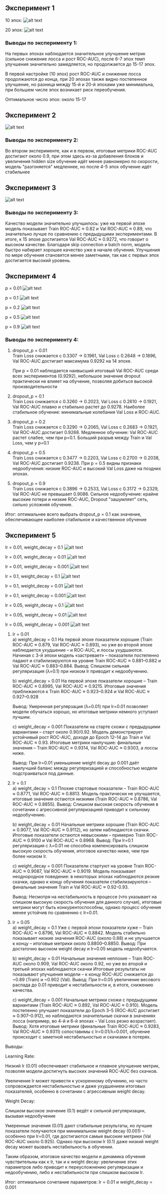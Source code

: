 ## Эксперимент 1

10 эпох:
![alt text](<1. 10 epochs.png>)

20 эпох:
![alt text](<1. 20 epochs.png>)

### Выводы по эксперименту 1:

На первых эпохах наблюдается значительное улучшение метрик (сильное снижение лосса и рост ROC-AUC), после 6-7 эпох темп улучшения значительно замедляется, но продолжается до 15-17 эпох.

В первой настройке (10 эпох) рост ROC-AUC и снижение лосса продолжаются до конца, при 20 эпохах также видно постепенное улучшение, но разница между 15-й и 20-й эпохами уже минимальна, при большем числе эпох возникает риск переобучения.

Оптимальное число эпох: около 15-17

## Эксперимент 2

![alt text](2.png)

### Выводы по эксперименту 2:

Во втором эксперименте, как и в первом, итоговые метрики ROC-AUC достигают около 0.9, при этом здесь из-за добавления блоков и увеличения hidden size обучение идёт менее равномерно по скорости, модель "разгоняется" медленнее, но после 4-5 эпох обучение идёт стабильнее


## Эксперимент 3

![alt text](3.png)

### Выводы по эксперименту 3:

Качество модели значительно улучшилось: уже на первой эпохе модель показывает Train ROC-AUC ≈ 0.82 и Val ROC-AUC ≈ 0.89, что значительно лучше по сравнению с предыдущими экспериментами. В итоге, к 15 эпохе достигается Val ROC-AUC ≈ 0.9272, что говорит о высоком качестве.
Благодаря skip connection и batch norm, модель быстро набирает хорошее качество уже в начале обучения. Улучшения по мере обучения становятся менее заметными, так как с первых эпох достигается высокий уровень.

## Эксперимент 4

p = 0.01
![alt text](<4. p = 0.01.png>)

p = 0.1
![alt text](<4. p = 0.1.png>)

p = 0.2
![alt text](<4. p = 0.2.png>)

p = 0.5
![alt text](<4. p = 0.5.png>)

p = 0.9
![alt text](<4. p = 0.9.png>)

### Выводы по эксперименту 4:

1. dropout_p = 0.01  
   Train Loss снижается с 0.3307 → 0.1961, Val Loss с 0.2648 → 0.1896, Val ROC-AUC достигает максимума 0.9292 на 14 эпохе.

   При p = 0.01 наблюдается наивысший итоговый Val ROC-AUC среди всех экспериментов (0.9292), небольшое значение dropout практически не влияет на обучение, позволяя добиться высокой производительности

2. dropout_p = 0.1  
   Train Loss снижается с 0.3260 → 0.2023, Val Loss с 0.2610 → 0.1921, Val ROC-AUC плавно и стабильно растет до 0.9278.
   Наиболее стабильное обучение: минимальные колебания Val Loss и ROC-AUC.

3. dropout_p = 0.2  
   Train Loss снижается с 0.3290 → 0.2065, Val Loss с 0.2683 → 0.1921, Val ROC-AUC достигает 0.9268.
   Медленное обучение: Val ROC-AUC растет слабее, чем при p=0.1.
   Больший разрыв между Train и Val Loss, чем у p=0.1

4. dropout_p = 0.5  
   Train Loss снижается с 0.3477 → 0.2203, Val Loss с 0.2700 → 0.2038, Val ROC-AUC достигает 0.9238.
   При p = 0.5 видны признаки недообучения: низкие ROC-AUC и высокий Val Loss даже на поздних эпохах.

5. dropout_p = 0.9  
   Train Loss снижается с 0.3896 → 0.2533, Val Loss с 0.3172 → 0.2329, Val ROC-AUC не превышает 0.9086.
   Сильное недообучение: крайне высокие потери и низкие ROC-AUC, Dropout "зашумляет" сеть, сильно усложняя обучение.

Итог: оптимальнее всего выбрать dropout_p = 0.1 как значение, обеспечивающее наиболее стабильное и качественное обучение

## Эксперимент 5

lr = 0.01, weight_decay = 0.1
![alt text](<5. lr = 0.01 weight_decay = 0.1.png>)

lr = 0.01, weight_decay = 0.01
![alt text](<5. lr = 0.01, weight_decay = 0.01.png>)

lr = 0.01, weight_decay = 0.001
![alt text](<5. lr = 0.01, weight_decay = 0.001.png>)

lr = 0.1, weight_decay = 0.1
![alt text](<5. lr = 0.1, weight_decay = 0.1.png>)

lr = 0.1, weight_decay = 0.01
![alt text](<5. lr = 0.1, weight_decay = 0.01.png>)

lr = 0.1, weight_decay = 0.001
![alt text](<5. lr = 0.1, weight_decay = 0.001.png>)

lr = 0.05, weight_decay = 0.1
![alt text](<5. lr = 0.05, weight_decay = 0.1.png>)

lr = 0.05, weight_decay = 0.01
![alt text](<5. lr = 0.05, weight_decay = 0.01.png>)

lr = 0.05, weight_decay = 0.001
![alt text](<5. lr = 0.05, weight_decay = 0.001.png>)

1. lr = 0.01  
   a) weight_decay = 0.1
   На первой эпохе показатели хорошие (Train ROC-AUC ≈ 0.879, Val ROC-AUC ≈ 0.893), но уже во второй эпохе наблюдается ухудшение – и ROC-AUC, и лоссы ухудшаются.
   Начиная с 3-й эпохи модель «застревает» – показатели постепенно падают и стабилизируются на уровне Train ROC-AUC ≈ 0.881–0.882 и Val ROC-AUC ≈ 0.883–0.884.
   Вывод: Слишком сильная регуляризация (λ=0.1) при низком lr приводит к недообучению.

   b) weight_decay = 0.01
   На первой эпохе показатели хорошие – Train ROC-AUC ≈ 0.8995, Val ROC-AUC ≈ 0.9215.
   Итоговые значения приближаются к Train ROC-AUC ≈ 0.923–0.924 и Val ROC-AUC ≈ 0.927–0.928

   Вывод: Умеренная регулярзация (λ=0.01) при lr=0.01 позволяет модели обучаться хорошо, но итоговые метрики немного уступают лучшим.

   c) weight_decay = 0.001
   Показатели на старте схожи с предыдущими вариантами – старт около 0.90/0.92.
   Модель демонстрирует устойчивый рост ROC-AUC, доходя до Epoch 12–14 до Train и Val ROC-AUC ≈ 0.93. 
   Итоговые метрики наилучшие: финальные значения – Train ROC-AUC ≈ 0.9314, Val ROC-AUC ≈ 0.9303, а лоссы ниже.

   Вывод: При lr=0.01 уменьшение weight decay до 0.001 даёт наилучший баланс между регуляризацией и способностью модели подстраиваться под данные.
   
2. lr = 0.1  
   a) weight_decay = 0.1
   Плохие стартовые показатели – Train ROC-AUC ≈ 0.8771, Val ROC-AUC ≈ 0.8813.
   Модель практически не улучшается, итоговые значения остаются низкими (Train ROC-AUC ≈ 0.8786, Val ROC-AUC ≈ 0.8855).
   Вывод: Слишком высокая скорость обучения в сочетании с агрессивной регуляризацией приводит к сильному недообучению.

   b) weight_decay = 0.01
   Начальные метрики хорошие (Train ROC-AUC ≈ 0.9077, Val ROC-AUC ≈ 0.9112), но затем наблюдаются скачки.
   Итоговые показатели остаются невысокими – примерно Train ROC-AUC ≈ 0.9100 и Val ROC-AUC ≈ 0.8968.
   Вывод: При lr=0.1 регуляризация с λ=0.01 не способна компенсировать слишком высокую скорость обучения, итоговое качество ниже, чем при более низком lr.

   c) weight_decay = 0.001
   Показатели стартуют на уровне Train ROC-AUC ≈ 0.9087, Val ROC-AUC ≈ 0.9019.
   Модель показывает неоднородное поведение: в некоторых эпохах наблюдаются резкие скачки, однако к концу обучения показатели стабилизируются – финальные значения Train и Val ROC-AUC ≈ 0.92-0.93.

   Вывод: Несмотря на нестабильность в процессе (что указывает на слишком высокую скорость обучения для данного случая), итоговые метрики могут быть конкурентоспособны, однако процесс обучения менее устойчив по сравнению с lr=0.01.

3. lr = 0.05  
   a) weight_decay = 0.1
   Уже с первой эпохи показатели хуже – Train ROC-AUC ≈ 0.8796, Val ROC-AUC ≈ 0.8842.
   Модель стабильно показывает низкие значения ROC-AUC (около 0.88) и не улучшается к концу – итоговые метрики около 0.8800–0.8850.
   Вывод: При достаточно высоком weight decay и lr=0.05 модель недообучается.

   b) weight_decay = 0.01
   Начальные значения неплохие – Train ROC-AUC около  0.909, Val ROC-AUC около 0.92, но уже во второй и третьей эпохах наблюдаются скачки
   Итоговые результаты не показывают улучшения модели – к концу ROC-AUC снижается до ~0.89 (Train) и ~0.902 (Val).
   Вывод: При lr=0.05 увеличение весового распада до 0.01 приводит к нестабильности и, в итоге, снижению качества.

   c) weight_decay = 0.001
   Начальные метрики схожи с предыдущими вариантами (Train ROC-AUC ≈ 0.892, Val ROC-AUC ≈ 0.910).
   Модель постепенно улучшает показатели до Epoch 3–5 (ROC-AUC достигает ≈ 0.907–0.912), но наблюдаются значительные скачки в значениях лосса (например, во 4-й и 6-й эпохах – Val Loss резко возрастает).
   Вывод: Хотя итоговые метрики (финальные Train ROC-AUC ≈ 0.9283, Val ROC-AUC ≈ 0.9311) сопоставимы с lr=0.01/λ=0.001, обучение происходит с заметной нестабильностью и скачками в потерях.


Выводы:

Learning Rate:

Низкий lr (0.01) обеспечивает стабильное и плавное улучшение метрик, позволяя модели достигнуть высоких значений ROC-AUC без скачков.

Увеличение lr может привести к ускоренному обучению, но часто сопровождается нестабильностью и даже ухудшением итоговых показателей, особенно в сочетании с агрессивным weight decay.

Weight Decay:

Слишком высокое значение (0.1) ведёт к сильной регуляризации, вызывая недообучение

Умеренные значения (0.01) дают стабильные результаты, но лучшие показатели получаются при минимальном weight decay (0.001) – особенно при lr=0.01, где достигаются самые высокие метрики (Val ROC-AUC около 0.925).
Однако при высоком lr (0.1) даже низкий weight decay может вызвать нестабильность в обучении.

Таким образом, итоговое качество модели и динамика обучения чувствительны как к lr, так и к weight decay: увеличение этих параметров либо приводит к переусложнению регуляризации и недообучению, либо к нестабильности при слишком высоком lr.

Итог: оптимальное сочетание параметров: lr = 0.01 и weight_decay = 0.001
